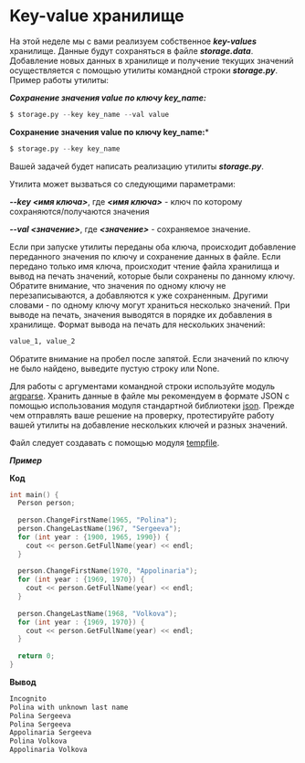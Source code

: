 Key-value хранилище<a name="TOP"></a>
===================

На этой неделе мы с вами реализуем собственное ***key-values*** хранилище. Данные будут сохраняться в файле ***storage.data***. Добавление новых данных в хранилище и получение текущих значений осуществляется с помощью утилиты командной строки ***storage.py***. Пример работы утилиты:  

***Сохранение значения value по ключу key_name:***  

```Python
$ storage.py --key key_name --val value
```

**Сохранение значения value по ключу key_name:***  

```Python
$ storage.py --key key_name
```

Вашей задачей будет написать реализацию утилиты ***storage.py***.

Утилита может вызваться со следующими параметрами:

***--key <имя ключа>***, где ***<имя ключа>*** - ключ по которому сохраняются/получаются значения

***--val <значение>***, где ***<значение>*** - сохраняемое значение.

Если при запуске утилиты переданы оба ключа, происходит добавление переданного значения по ключу и сохранение данных в файле. Если передано только имя ключа, происходит чтение файла хранилища и вывод на печать значений, которые были сохранены по данному ключу. Обратите внимание, что значения по одному ключу не перезаписываются, а добавляются к уже сохраненным. Другими словами - по одному ключу могут храниться несколько значений. При выводе на печать, значения выводятся в порядке их добавления в хранилище. Формат вывода на печать для нескольких значений:  

```Python
value_1, value_2
```

Обратите внимание на пробел после запятой. Если значений по ключу не было найдено, выведите пустую строку или None.

Для работы с аргументами командной строки используйте модуль [argparse](https://docs.python.org/3/howto/argparse.html/ "argparse"). Хранить данные в файле мы рекомендуем в формате JSON с помощью использования модуля стандартной библиотеки [json](https://docs.python.org/3/library/json.html/ "json"). Прежде чем отправлять ваше решение на проверку, протестируйте работу вашей утилиты на добавление нескольких ключей и разных значений.

Файл следует создавать с помощью модуля [tempfile](https://docs.python.org/3/library/tempfile.html/ "tempfile"). 

***Пример***

**Код**

```C++
int main() {
  Person person;
  
  person.ChangeFirstName(1965, "Polina");
  person.ChangeLastName(1967, "Sergeeva");
  for (int year : {1900, 1965, 1990}) {
    cout << person.GetFullName(year) << endl;
  }
  
  person.ChangeFirstName(1970, "Appolinaria");
  for (int year : {1969, 1970}) {
    cout << person.GetFullName(year) << endl;
  }
  
  person.ChangeLastName(1968, "Volkova");
  for (int year : {1969, 1970}) {
    cout << person.GetFullName(year) << endl;
  }
  
  return 0;
}
```

**Вывод**
```C++
Incognito
Polina with unknown last name
Polina Sergeeva
Polina Sergeeva
Appolinaria Sergeeva
Polina Volkova
Appolinaria Volkova
```
